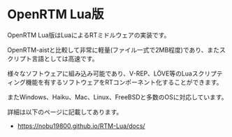 # OpenRTM Lua版

OpenRTM Lua版はLuaによるRTミドルウェアの実装です。

OpenRTM-aistと比較して非常に軽量(ファイル一式で2MB程度)であり、またスクリプト言語としては高速です。

様々なソフトウェアに組み込み可能であり、V-REP、LÖVE等のLuaスクリプティング機能を有するソフトウェアをRTコンポーネント化することができます。

またWindows、Haiku、Mac、Linux、FreeBSDと多数のOSに対応しています。

詳細は以下のページに記載してあります。

* https://nobu19800.github.io/RTM-Lua/docs/
